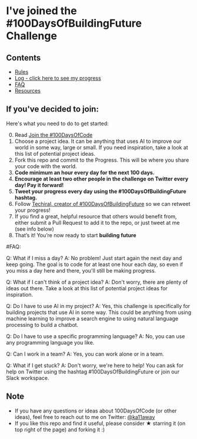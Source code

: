 # I've joined the #100DaysOfBuildingFuture Challenge

## Contents

* [Rules](rules.md)
* [Log - click here to see my progress](log.md)
* [FAQ](FAQ.md)
* [Resources](resources.md)

## If you've decided to join:

Here's what you need to do to get started:

0.  Read [Join the #100DaysOfCode](https://techiral.medium.com/join-the-100daysofbuildingfuture-2dfee22f32c2)
1. Choose a project idea. It can be anything that uses AI to improve our world in some way, large or small. If you need inspiration, take a look at this list of potential project ideas.
2.  Fork this repo and commit to the Progress. This will be where you share your code with the world.
3.  **Code minimum an hour every day for the next 100 days.**
4.  **Encourage at least two other people in the challenge on Twitter every day! Pay it forward!**
7.  **Tweet your progress every day using the #100DaysOfBuildingFuture hashtag.**
8.  Follow [Techiral, creator of #100DaysOfBuildingFuture](https://twitter.com/techiral_) so we can retweet your progress!
9.  If you find a great, helpful resource that others would benefit from, either submit a Pull Request to add it to the repo, or just tweet at me (see info below)
10. That’s it! You’re now ready to start **building future**

#FAQ:

Q: What if I miss a day?
A: No problem! Just start again the next day and keep going. The goal is to code for at least one hour each day, so even if you miss a day here and there, you'll still be making progress.

Q: What if I can't think of a project idea?
A: Don't worry, there are plenty of ideas out there. Take a look at this list of potential project ideas for inspiration.

Q: Do I have to use AI in my project?
A: Yes, this challenge is specifically for building projects that use AI in some way. This could be anything from using machine learning to improve a search engine to using natural language processing to build a chatbot.

Q: Do I have to use a specific programming language?
A: No, you can use any programming language you like.

Q: Can I work in a team?
A: Yes, you can work alone or in a team.

Q: What if I get stuck?
A: Don't worry, we're here to help! You can ask for help on Twitter using the hashtag #100DaysOfBuildingFuture or join our Slack workspace.


## Note

* If you have any questions or ideas about 100DaysOfCode (or other ideas), feel free to reach out to me on Twitter: [@ka11away](https://twitter.com/ka11away)
* If you like this repo and find it useful, please consider &#9733; starring it (on top right of the page) and forking it :)
